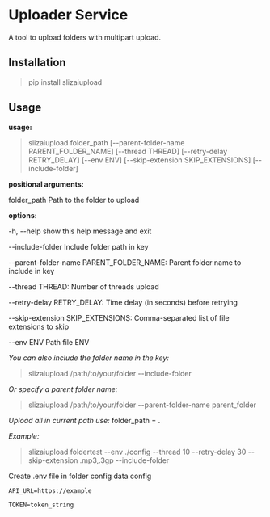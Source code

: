 # Uploader Service

  

A tool to upload folders with multipart upload.

  

## Installation

> pip install slizaiupload

  

## Usage

**usage:**
>slizaiupload folder_path [--parent-folder-name PARENT_FOLDER_NAME] [--thread THREAD]
>[--retry-delay RETRY_DELAY] [--env ENV] [--skip-extension SKIP_EXTENSIONS] [--include-folder]
  

**positional arguments:**

folder_path Path to the folder to upload

  

**options:**

-h, --help show this help message and exit

--include-folder Include folder path in key

--parent-folder-name PARENT_FOLDER_NAME: Parent folder name to include in key

--thread THREAD: Number of threads upload

--retry-delay RETRY_DELAY: Time delay (in seconds) before retrying

--skip-extension SKIP_EXTENSIONS: Comma-separated list of file extensions to skip

--env ENV Path file ENV

  

*You can also include the folder name in the key:*

> slizaiupload /path/to/your/folder --include-folder

  

*Or specify a parent folder name:*

> slizaiupload /path/to/your/folder --parent-folder-name parent_folder

  

*Upload all in current path use:* folder_path = .

  

*Example:*

> slizaiupload foldertest --env ./config --thread 10 --retry-delay 30 --skip-extension .mp3,.3gp  --include-folder

  

Create .env file in folder config data config
```
API_URL=https://example

TOKEN=token_string
```
